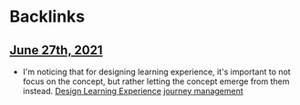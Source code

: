 
# Backlinks
## [June 27th, 2021](<June 27th, 2021.md>)
- I'm noticing that for designing learning experience, it's important to not focus on the concept, but rather letting the concept emerge from them instead. [Design Learning Experience](<Design Learning Experience.md>) [journey management](<journey management.md>)

